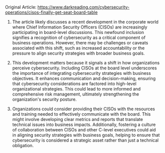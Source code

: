 Original Article: https://www.darkreading.com/cybersecurity-operations/cisos-finally-get-seat-board-table

1) The article likely discusses a recent development in the corporate world where Chief Information Security Officers (CISOs) are increasingly participating in board-level discussions. This newfound inclusion signifies a recognition of cybersecurity as a critical component of business operations. However, there may be challenges or caveats associated with this shift, such as increased accountability or the pressure to align security strategies with broader business goals.

2) This development matters because it signals a shift in how organizations perceive cybersecurity. Including CISOs at the board level underscores the importance of integrating cybersecurity strategies with business objectives. It enhances communication and decision-making, ensuring that cybersecurity considerations are factored into high-level organizational strategies. This could lead to more informed and comprehensive risk management, ultimately strengthening the organization's security posture.

3) Organizations could consider providing their CISOs with the resources and training needed to effectively communicate with the board. This might involve developing clear metrics and reports that translate technical issues into business impacts. Additionally, fostering a culture of collaboration between CISOs and other C-level executives could aid in aligning security strategies with business goals, helping to ensure that cybersecurity is considered a strategic asset rather than just a technical obligation.